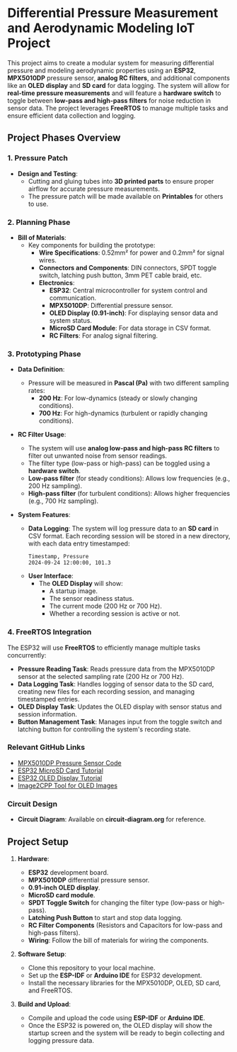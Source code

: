 # Differential Pressure Measurement and Aerodynamic Modeling IoT Project

This project aims to create a modular system for measuring differential pressure and modeling aerodynamic properties using an **ESP32**, **MPX5010DP** pressure sensor, **analog RC filters**, and additional components like an **OLED display** and **SD card** for data logging. The system will allow for **real-time pressure measurements** and will feature a **hardware switch** to toggle between **low-pass and high-pass filters** for noise reduction in sensor data. The project leverages **FreeRTOS** to manage multiple tasks and ensure efficient data collection and logging.

## Project Phases Overview

### 1. Pressure Patch
- **Design and Testing**:
  - Cutting and gluing tubes into **3D printed parts** to ensure proper airflow for accurate pressure measurements.
  - The pressure patch will be made available on **Printables** for others to use.

### 2. Planning Phase
- **Bill of Materials**:
  - Key components for building the prototype:
    - **Wire Specifications**: 0.52mm² for power and 0.2mm² for signal wires.
    - **Connectors and Components**: DIN connectors, SPDT toggle switch, latching push button, 3mm PET cable braid, etc.
    - **Electronics**:
      - **ESP32**: Central microcontroller for system control and communication.
      - **MPX5010DP**: Differential pressure sensor.
      - **OLED Display (0.91-inch)**: For displaying sensor data and system status.
      - **MicroSD Card Module**: For data storage in CSV format.
      - **RC Filters**: For analog signal filtering.

### 3. Prototyping Phase
- **Data Definition**:
  - Pressure will be measured in **Pascal (Pa)** with two different sampling rates:
    - **200 Hz**: For low-dynamics (steady or slowly changing conditions).
    - **700 Hz**: For high-dynamics (turbulent or rapidly changing conditions).

- **RC Filter Usage**:
  - The system will use **analog low-pass and high-pass RC filters** to filter out unwanted noise from sensor readings.
  - The filter type (low-pass or high-pass) can be toggled using a **hardware switch**.
  - **Low-pass filter** (for steady conditions): Allows low frequencies (e.g., 200 Hz sampling).
  - **High-pass filter** (for turbulent conditions): Allows higher frequencies (e.g., 700 Hz sampling).

- **System Features**:
  - **Data Logging**: The system will log pressure data to an **SD card** in CSV format. Each recording session will be stored in a new directory, with each data entry timestamped:
    ```
    Timestamp, Pressure
    2024-09-24 12:00:00, 101.3
    ```
  - **User Interface**:
    - The **OLED Display** will show:
      - A startup image.
      - The sensor readiness status.
      - The current mode (200 Hz or 700 Hz).
      - Whether a recording session is active or not.

### 4. FreeRTOS Integration
The ESP32 will use **FreeRTOS** to efficiently manage multiple tasks concurrently:
- **Pressure Reading Task**: Reads pressure data from the MPX5010DP sensor at the selected sampling rate (200 Hz or 700 Hz).
- **Data Logging Task**: Handles logging of sensor data to the SD card, creating new files for each recording session, and managing timestamped entries.
- **OLED Display Task**: Updates the OLED display with sensor status and session information.
- **Button Management Task**: Manages input from the toggle switch and latching button for controlling the system's recording state.

### Relevant GitHub Links
- [MPX5010DP Pressure Sensor Code](https://github.com/LeandroLimaPRO/Pressure)
- [ESP32 MicroSD Card Tutorial](https://randomnerdtutorials.com/esp32-microsd-card-arduino/)
- [ESP32 OLED Display Tutorial](https://randomnerdtutorials.com/esp32-ssd1306-oled-display-arduino-ide/)
- [Image2CPP Tool for OLED Images](https://javl.github.io/image2cpp/)

### Circuit Design
- **Circuit Diagram**: Available on **circuit-diagram.org** for reference.

## Project Setup

1. **Hardware**:
   - **ESP32** development board.
   - **MPX5010DP** differential pressure sensor.
   - **0.91-inch OLED display**.
   - **MicroSD card module**.
   - **SPDT Toggle Switch** for changing the filter type (low-pass or high-pass).
   - **Latching Push Button** to start and stop data logging.
   - **RC Filter Components** (Resistors and Capacitors for low-pass and high-pass filters).
   - **Wiring**: Follow the bill of materials for wiring the components.

2. **Software Setup**:
   - Clone this repository to your local machine.
   - Set up the **ESP-IDF** or **Arduino IDE** for ESP32 development.
   - Install the necessary libraries for the MPX5010DP, OLED, SD card, and FreeRTOS.

3. **Build and Upload**:
   - Compile and upload the code using **ESP-IDF** or **Arduino IDE**.
   - Once the ESP32 is powered on, the OLED display will show the startup screen and the system will be ready to begin collecting and logging pressure data.


